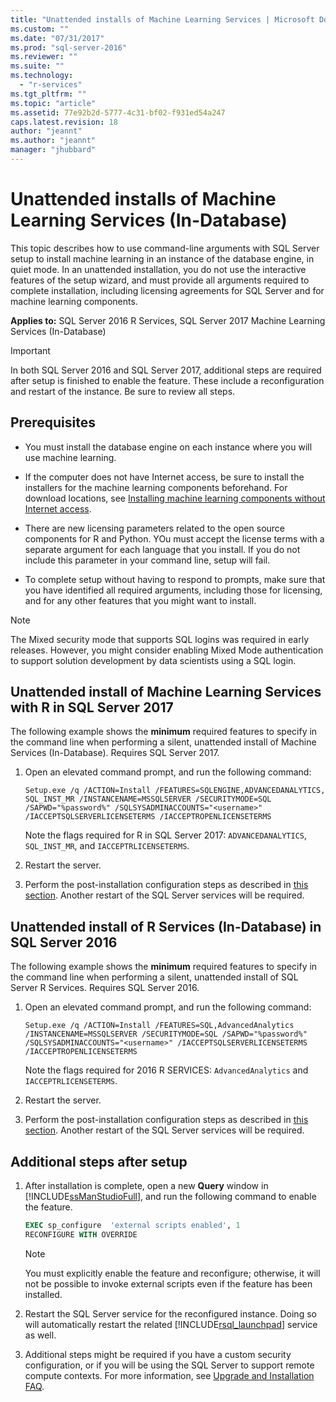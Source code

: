 ```yaml
---
title: "Unattended installs of Machine Learning Services | Microsoft Docs"
ms.custom: ""
ms.date: "07/31/2017"
ms.prod: "sql-server-2016"
ms.reviewer: ""
ms.suite: ""
ms.technology: 
  - "r-services"
ms.tgt_pltfrm: ""
ms.topic: "article"
ms.assetid: 77e92b2d-5777-4c31-bf02-f931ed54a247
caps.latest.revision: 18
author: "jeannt"
ms.author: "jeannt"
manager: "jhubbard"
---
```

# Unattended installs of Machine Learning Services (In-Database)

This topic describes how to use command-line arguments with SQL Server setup to install machine learning in an instance of the database engine, in quiet mode. In an unattended installation, you do not use the interactive features of the setup wizard, and must provide all arguments required to complete installation, including licensing agreements for SQL Server and for machine learning components.

**Applies to:** SQL Server 2016 R Services, SQL Server 2017 Machine Learning Services (In-Database)

> [!IMPORTANT]
> 
> In both SQL Server 2016 and SQL Server 2017, additional steps are required after setup is finished to enable the feature. These include a reconfiguration and restart of the instance. Be sure to review all steps.

## Prerequisites

+ You must install the database engine on each instance where you will use machine learning.

+ If the computer does not have Internet access, be sure to install the installers for the machine learning components beforehand. For download locations, see [Installing machine learning components without Internet access](../../advanced-analytics/r/installing-ml-components-without-internet-access.md).

+ There are new licensing parameters related to the open source components for R and Python. YOu must accept the license terms with a separate argument for each language that you install. If you do not include this parameter in your command line, setup will fail. 

+ To complete setup without having to respond to prompts, make sure that you have identified all required arguments, including those for licensing, and for any other features that you might want to install. 

> [!NOTE] 
> The Mixed security mode that supports SQL logins was required in early releases. However, you might consider enabling Mixed Mode authentication to support solution development by data scientists using a SQL login.

## <a name="bkmk_NewInstall"></a> Unattended install of Machine Learning Services with R in SQL Server 2017

The following example shows the **minimum** required features to specify in the command line when performing a silent, unattended install of Machine Services (In-Database). Requires SQL Server 2017.

1. Open an elevated command prompt, and run the following command:

    ```  
    Setup.exe /q /ACTION=Install /FEATURES=SQLENGINE,ADVANCEDANALYTICS, SQL_INST_MR /INSTANCENAME=MSSQLSERVER /SECURITYMODE=SQL /SAPWD="%password%" /SQLSYSADMINACCOUNTS="<username>" /IACCEPTSQLSERVERLICENSETERMS /IACCEPTROPENLICENSETERMS  
    ```  
    Note the flags required for R in SQL Server 2017: `ADVANCEDANALYTICS`, `SQL_INST_MR`, and `IACCEPTRLICENSETERMS`.
2. Restart the server.
3. Perform the post-installation configuration steps as described in [this section](#bkmk_PostInstall). Another restart of the SQL Server services will be required.

## <a name="OldInstall"></a> Unattended install of R Services (In-Database) in SQL Server 2016
 
 The following example shows the **minimum** required features to specify in the command line when performing a silent, unattended install of SQL Server R Services. Requires SQL Server 2016.

1. Open an elevated command prompt, and run the following command:

    ```  
    Setup.exe /q /ACTION=Install /FEATURES=SQL,AdvancedAnalytics /INSTANCENAME=MSSQLSERVER /SECURITYMODE=SQL /SAPWD="%password%" /SQLSYSADMINACCOUNTS="<username>" /IACCEPTSQLSERVERLICENSETERMS /IACCEPTROPENLICENSETERMS  
    ```
    Note the flags required for 2016 R SERVICES: `AdvancedAnalytics` and `IACCEPTRLICENSETERMS`.
2. Restart the server.
3. Perform the post-installation configuration steps as described in [this section](#bkmk_PostInstall). Another restart of the SQL Server services will be required.

## <a name = "bkmk_PostInstall"></a>Additional steps after setup

1.  After installation is complete, open a new **Query** window in [!INCLUDE[ssManStudioFull](../../includes/ssmanstudiofull-md.md)], and run the following command to enable the feature.
  
    ```SQL
    EXEC sp_configure  'external scripts enabled', 1
    RECONFIGURE WITH OVERRIDE
    ```
  
    > [!NOTE]
    >  You must explicitly enable the feature and reconfigure; otherwise, it will not be possible to invoke external scripts even if the feature has been installed.
  
2.  Restart the SQL Server service for the reconfigured instance. Doing so will automatically restart the related [!INCLUDE[rsql_launchpad](../../includes/rsql-launchpad-md.md)] service as well.

3. Additional steps might be required if you have a custom security configuration, or if you will be using the SQL Server to support remote compute contexts. For more information, see [Upgrade and Installation FAQ](../../advanced-analytics/r/upgrade-and-installation-faq-sql-server-r-services.md).
